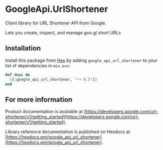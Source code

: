 # GoogleApi.UrlShortener

Client library for URL Shortener API from Google.

Lets you create, inspect, and manage goo.gl short URLs

## Installation

Install this package from [Hex](https://hex.pm) by adding
`google_api_url_shortener` to your list of dependencies in `mix.exs`:

```elixir
def deps do
  [{:google_api_url_shortener, "~> 0.5"}]
end
```

## For more information

Product documentation is available at [https://developers.google.com/url-shortener/v1/getting_started](https://developers.google.com/url-shortener/v1/getting_started).

Library reference documentation is published on Hexdocs at
[https://hexdocs.pm/google_api_url_shortener](https://hexdocs.pm/google_api_url_shortener).
